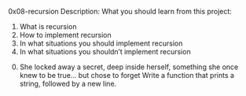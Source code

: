 0x08-recursion
Description:	What you should learn from this project:

1) What is recursion
2) How to implement recursion
3) In what situations you should implement recursion
4) In what situations you shouldn’t implement recursion

0. She locked away a secret, deep inside herself, something she once knew to be true... but chose to forget
	Write a function that prints a string, followed by a new line.




